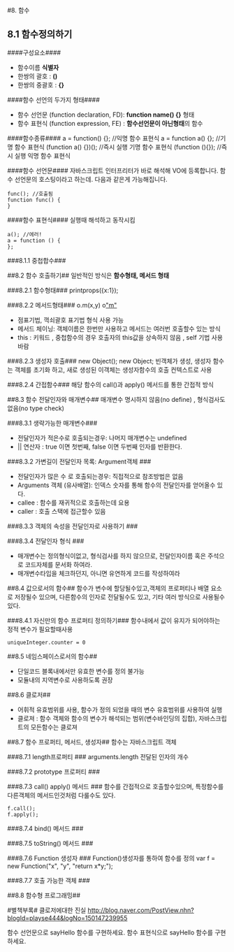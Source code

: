 #8. 함수

## 8.1 함수정의하기 ##

####구성요소####
- 함수이름 **식별자** 
- 한쌍의 괄호 : **()**
- 한쌍의 중괄호 : **{}**

####함수 선언의 두가지 형태####
- 함수 선언문 (function declaration, FD): **function name() {}** 형태
- 함수 표현식 (function expression, FE) : **함수선언문이 아닌형태**의 함수

####함수종류####
	a = function() {};		//익명 함수 표현식
    a = function a() {};	//기명 함수 표현식
    (function a() {})();	//즉시 실행 기명 함수 표현식
    (function (){});		//즉시 실행 익명 함수 표현식

####함수 선언문####
자바스크립트 인터프리터가 바로 해석해 VO에 등록합니다. 
함수 선언문의 호스팅이라고 하는데. 다음과 같은게 가능해집니다.

    func(); //호출됨
    function func() {
    }

####함수 표현식####
실행때 해석하고 동작시킴

    a(); //에러!
    a = function () {
    };

###8.1.1 중첩합수###

##8.2 함수 호출하기##
일반적인 방식은 **함수형태, 메서드 형태**
	
###8.2.1 함수형태###
	printprops({x:1});

###8.2.2 메서드형태###
	o.m(x,y)
	o["m"](x,y)
- 점표기법, 꺽쇠괄호 표기법 형식 사용 가능
- 메서드 체이닝: 객체이름은 한번만 사용하고 메서드는 여러번 호출할수 있는 방식
- this : 키워드 , 중첩함수의 경우 호출자의 this값을 상속하지 않음 , self 기법 사용 바람

###8.2.3 생성자 호출###
	new Object();
	new Object;
빈객체가 생성, 생성자 함수는 객체를 초기화 하고, 새로 생성된 이객체는 생성자함수의 호출 컨텍스트로 사용

###8.2.4 간접함수###
해당 함수의 call()과 apply() 메서드를 통한 간접적 방식

##8.3 함수 전달인자와 매개변수##
매개변수 명시하지 않음(no define) , 형식검사도 없음(no type check)

###8.3.1 생략가능한 매개변수###
- 전달인자가 적은수로 호출되는경우: 나머지 매개변수는 undefined
- || 연산자 : true 이면 첫번째, false 이면 두번째 인자를 반환한다.

###8.3.2 가변길이 전달인자 목록: Argument객체 ###
- 전달인자가 많은 수 로 호출되는경우: 직접적으로 참조방법은 없음
- Arguments 객체 (유사배열):  인덱스 숫자를 통해 함수의 전달인자를 얻어올수 있다.
- callee : 함수를 재귀적으로 호출하는데 요용
- caller : 호출 스택에 접근할수 있음

###8.3.3 객체의 속성을 전달인자로 사용하기 ###

###8.3.4 전달인자 형식 ###
- 매개변수는 정의형식이없고, 형식검사를 하지 않으므로, 전달인자이름 혹은 주석으로 코드자체를 문서화 하여라.
- 매개변수타입을 체크하던지, 아니면 유연하게 코드를 작성하여라

##8.4 값으로서의 함수##
함수가 변수에 할당될수있고,객체의 프로퍼티나 배열 요소로 저장될수 있으며, 다른함수의 인자로 전달될수도 있고, 기타 여러 방식으로 사용될수있다.

###8.4.1 자신만의 함수 프로퍼티 정의하기###
함수내에서 값이 유지가 되어야하는 정적 변수가 필요할때사용

	uniqueInteger.counter = 0


##8.5 네임스페이스로서의 함수##
- 단일코드 블록내에서만 유효한 변수를 정의 불가능
- 모듈내의 지역변수로 사용하도록 권장
 
##8.6 클로저##
- 어휘적 유효범위를 사용, 함수가 정의 되었을 때의 변수 유효범위를 사용하여 실행
- 클로져 : 함수 객체와 함수의 변수가 해석되는 범위(변수바인딩의 집합), 자바스크립트의 모든함수는 클로져

##8.7 함수 프로퍼티, 메서드, 생성자##
함수는 자바스크립트 객체

###8.7.1 length프로퍼티 ###
arguments.length 전달된 인자의 개수

###8.7.2 prototype 프로퍼티 ###

###8.7.3 call() apply() 메서드 ###
함수를 간접적으로 호출할수있으며, 특정함수를 다른객체의 메서드인것처럼 다룰수도 있다.

	f.call();
	f.apply();

###8.7.4 bind() 메서드 ###

###8.7.5 toString() 메서드 ###

###8.7.6 Function 생성자  ###
Function()생성자를 통하여 함수를 정의
	var f = new Function("x", "y", "return x*y;");

###8.7.7 호출 가능한 객체  ###

##8.8 함수형 프로그래밍##




#별책부록#
클로저에대한 진실
http://blog.naver.com/PostView.nhn?blogId=playse444&logNo=150147239955

함수 선언문으로 sayHello 함수를 구현하세요.
함수 표현식으로 sayHello 함수를 구현하세요.